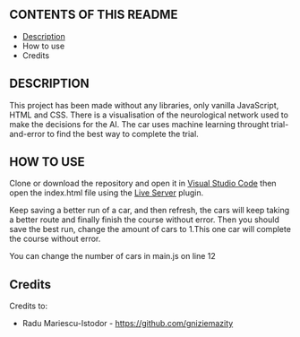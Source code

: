 CONTENTS OF THIS README
---------------------

 * [Description](https://github.com/blanksyy/self-driving-car/edit/main/README.md#DESCRIPTION)
 * How to use
 * Credits


DESCRIPTION
------------

This project has been made without any libraries, only vanilla JavaScript, HTML and CSS. There is a visualisation of the neurological network used to make the decisions for the AI. The car uses machine learning throught trial-and-error to find the best way to complete the trial.

HOW TO USE
---------------------

Clone or download the repository and open it in [Visual Studio Code](https://code.visualstudio.com/) then open the index.html file using the [Live Server]( https://marketplace.visualstudio.com/items?itemName=ritwickdey.LiveServer) plugin.

Keep saving a better run of a car, and then refresh, the cars will keep taking a better route and finally finish the course without error. Then you should save the best run, change the amount of cars to 1.This one car will complete the course without error.

You can change the number of cars in main.js on line 12

Credits
-----------

Credits to:
 * Radu Mariescu-Istodor - https://github.com/gniziemazity
 


